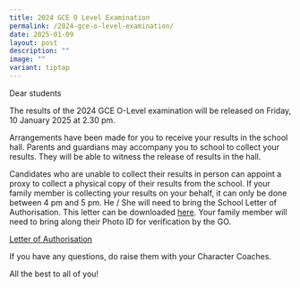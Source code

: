 ```yaml
---
title: 2024 GCE O Level Examination
permalink: /2024-gce-o-level-examination/
date: 2025-01-09
layout: post
description: ""
image: ""
variant: tiptap
---
```

<p>Dear students</p>
<p></p>
<p>The results of the 2024 GCE O-Level examination will be released on Friday,
10 January 2025 at 2.30 pm.</p>
<p></p>
<p>Arrangements have been made for you to receive your results in the school
hall. Parents and guardians may accompany you to school to collect your
results. They will be able to witness the release of results in the hall.</p>
<p></p>
<p>Candidates who are unable to collect their results in person can appoint
a proxy to collect a physical copy of their results from the school. If
your family member is collecting your results on your behalf, it can only
be done between 4 pm and 5 pm. He / She will need to bring the School Letter
of Authorisation. This letter can be downloaded <u>here</u>. Your family
member will need to bring along their Photo ID for verification by the
GO.</p>
<p><a href="/files/GCE/Letter_of_Authorisation.pdf" rel="noopener noreferrer nofollow" target="_blank">Letter of Authorisation</a>
</p>
<p></p>
<p>If you have any questions, do raise them with your Character Coaches.</p>
<p>All the best to all of you!</p>